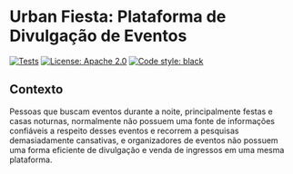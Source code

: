 # Urban Fiesta: Plataforma de Divulgação de Eventos
[![Tests](https://github.com/urban-fiesta/urban-fiesta/workflows/Tests/badge.svg)](https://github.com/urban-fiesta/urban-fiesta/actions?workflow=Tests)
[![License: Apache 2.0](https://img.shields.io/badge/apache-2-blue.svg)](https://raw.githubusercontent.com/urban-fiesta/urban-fiesta/master/LICENSE)
[![Code style: black](https://img.shields.io/badge/code%20style-black-000000.svg)](https://github.com/ambv/black)

## Contexto
Pessoas que buscam eventos durante a noite, principalmente festas e casas noturnas, normalmente não possuem uma fonte de informações confiáveis a respeito desses eventos e recorrem a pesquisas
demasiadamente cansativas, e organizadores de eventos não possuem uma forma eficiente de divulgação e venda de ingressos em uma mesma plataforma.

